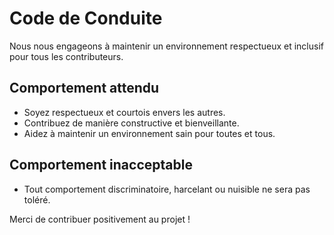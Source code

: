 # Code de Conduite

Nous nous engageons à maintenir un environnement respectueux et inclusif pour tous les contributeurs.

## Comportement attendu

- Soyez respectueux et courtois envers les autres.  
- Contribuez de manière constructive et bienveillante.  
- Aidez à maintenir un environnement sain pour toutes et tous.  

## Comportement inacceptable

- Tout comportement discriminatoire, harcelant ou nuisible ne sera pas toléré.  

Merci de contribuer positivement au projet !
